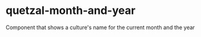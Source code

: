 quetzal-month-and-year
======================

Component that shows a culture's name for the current month and the year
